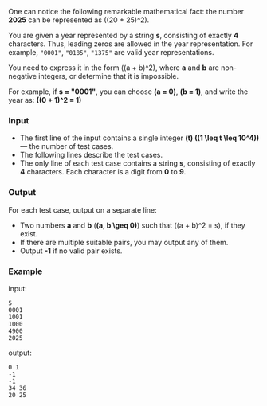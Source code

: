 One can notice the following remarkable mathematical fact: the number **2025** can be represented as \((20 + 25)^2\).

You are given a year represented by a string **s**, consisting of exactly **4** characters. Thus, leading zeros are allowed in the year representation. For example, `"0001"`, `"0185"`, `"1375"` are valid year representations.

You need to express it in the form \((a + b)^2\), where **a** and **b** are non-negative integers, or determine that it is impossible.

For example, if **s = "0001"**, you can choose **\(a = 0\)**, **\(b = 1\)**, and write the year as: **\((0 + 1)^2 = 1\)**

### Input

- The first line of the input contains a single integer **\(t\) \((1 \leq t \leq 10^4)\)** — the number of test cases.
- The following lines describe the test cases.
- The only line of each test case contains a string **s**, consisting of exactly **4** characters. Each character is a digit from **0** to **9**.

### Output

For each test case, output on a separate line:

- Two numbers **a** and **b** (**\(a, b \geq 0\)**) such that \((a + b)^2 = s\), if they exist.
- If there are multiple suitable pairs, you may output any of them.
- Output **-1** if no valid pair exists.

### Example
input:
```
5
0001
1001
1000
4900
2025
```
output:
```
0 1
-1
-1
34 36
20 25
```
